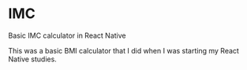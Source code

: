 # IMC
Basic IMC calculator in React Native

This was a basic BMI calculator that I did when I was starting my React Native studies.
